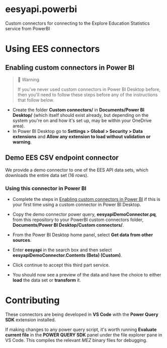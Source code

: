 # eesyapi.powerbi
Custom connectors for connecting to the Explore Education Statistics service from PowerBI

# Using EES connectors

## Enabling custom connectors in Power BI

> 🚧 Warning
>
>If you've never used custom connectors in Power BI Desktop before, then you'll need to follow these steps before any of the instructions that follow below.

- Create the folder **Custom connectors/** in **Documents/Power BI Desktop/** (which itself should exist already, but depending on the system you're on and how it's set up, may be within your OneDrive area).
- In Power BI Desktop go to **Settings > Global > Security > Data extensions** and **Allow any extension to load without validation or warning**.

## Demo EES CSV endpoint connector

We provide a demo connector to one of the EES API data sets, which downloads the entire data set (16 rows). 

### Using this connector in Power BI

- Complete the steps in [Enabling custom connectors in Power BI](#enabling-custom-connectors-in-power-bi) if this is your first time using a custom connector in Power BI Desktop.

- Copy the demo connector power query, **eesyapiDemoConnector.pq**, from this repository to your PowerBI custom connectors folder, **Documents/Power BI Desktop/Custom connectors/**.

- From the Power BI Desktop home panel, select **Get data from other sources**.

- Enter **eesyapi** in the search box and then select **eesyapiDemoConnector.Contents (Beta) (Custom)**.

- Click continue to accept this third part service.

- You should now see a preview of the data and have the choice to either **load** the data set or **transform** it.

# Contributing

These connectors are being developed in **VS Code** with the **Power Query SDK** extension installed.

If making changes to any power query script, it's worth running **Evaluate current file** in the **POWER QUERY SDK** panel under the file explorer pane in VS Code. This compiles the relevant *MEZ* binary files for debugging.

